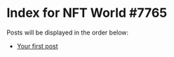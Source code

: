 # Index for NFT World #7765
Posts will be displayed in the order below:

- [Your first post](./001-first.md)

